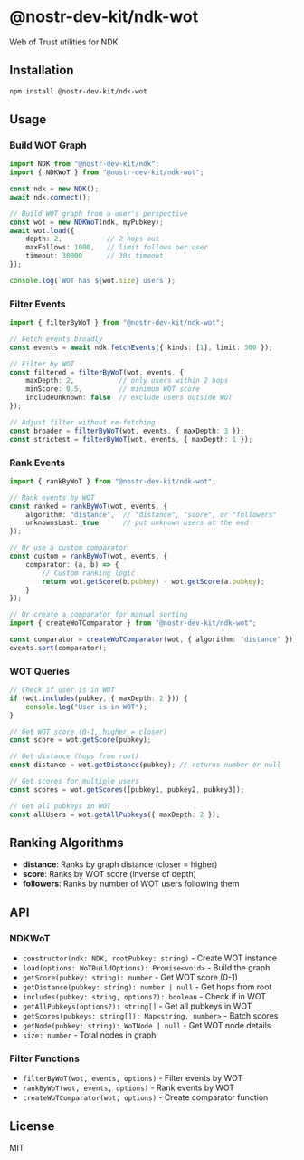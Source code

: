 # @nostr-dev-kit/ndk-wot

Web of Trust utilities for NDK.

## Installation

```bash
npm install @nostr-dev-kit/ndk-wot
```

## Usage

### Build WOT Graph

```typescript
import NDK from "@nostr-dev-kit/ndk";
import { NDKWoT } from "@nostr-dev-kit/ndk-wot";

const ndk = new NDK();
await ndk.connect();

// Build WOT graph from a user's perspective
const wot = new NDKWoT(ndk, myPubkey);
await wot.load({
    depth: 2,           // 2 hops out
    maxFollows: 1000,   // limit follows per user
    timeout: 30000      // 30s timeout
});

console.log(`WOT has ${wot.size} users`);
```

### Filter Events

```typescript
import { filterByWoT } from "@nostr-dev-kit/ndk-wot";

// Fetch events broadly
const events = await ndk.fetchEvents({ kinds: [1], limit: 500 });

// Filter by WOT
const filtered = filterByWoT(wot, events, {
    maxDepth: 2,           // only users within 2 hops
    minScore: 0.5,         // minimum WOT score
    includeUnknown: false  // exclude users outside WOT
});

// Adjust filter without re-fetching
const broader = filterByWoT(wot, events, { maxDepth: 3 });
const strictest = filterByWoT(wot, events, { maxDepth: 1 });
```

### Rank Events

```typescript
import { rankByWoT } from "@nostr-dev-kit/ndk-wot";

// Rank events by WOT
const ranked = rankByWoT(wot, events, {
    algorithm: "distance",  // "distance", "score", or "followers"
    unknownsLast: true      // put unknown users at the end
});

// Or use a custom comparator
const custom = rankByWoT(wot, events, {
    comparator: (a, b) => {
        // Custom ranking logic
        return wot.getScore(b.pubkey) - wot.getScore(a.pubkey);
    }
});

// Or create a comparator for manual sorting
import { createWoTComparator } from "@nostr-dev-kit/ndk-wot";

const comparator = createWoTComparator(wot, { algorithm: "distance" });
events.sort(comparator);
```

### WOT Queries

```typescript
// Check if user is in WOT
if (wot.includes(pubkey, { maxDepth: 2 })) {
    console.log("User is in WOT");
}

// Get WOT score (0-1, higher = closer)
const score = wot.getScore(pubkey);

// Get distance (hops from root)
const distance = wot.getDistance(pubkey); // returns number or null

// Get scores for multiple users
const scores = wot.getScores([pubkey1, pubkey2, pubkey3]);

// Get all pubkeys in WOT
const allUsers = wot.getAllPubkeys({ maxDepth: 2 });
```

## Ranking Algorithms

- **distance**: Ranks by graph distance (closer = higher)
- **score**: Ranks by WOT score (inverse of depth)
- **followers**: Ranks by number of WOT users following them

## API

### NDKWoT

- `constructor(ndk: NDK, rootPubkey: string)` - Create WOT instance
- `load(options: WoTBuildOptions): Promise<void>` - Build the graph
- `getScore(pubkey: string): number` - Get WOT score (0-1)
- `getDistance(pubkey: string): number | null` - Get hops from root
- `includes(pubkey: string, options?): boolean` - Check if in WOT
- `getAllPubkeys(options?): string[]` - Get all pubkeys in WOT
- `getScores(pubkeys: string[]): Map<string, number>` - Batch scores
- `getNode(pubkey: string): WoTNode | null` - Get WOT node details
- `size: number` - Total nodes in graph

### Filter Functions

- `filterByWoT(wot, events, options)` - Filter events by WOT
- `rankByWoT(wot, events, options)` - Rank events by WOT
- `createWoTComparator(wot, options)` - Create comparator function

## License

MIT
